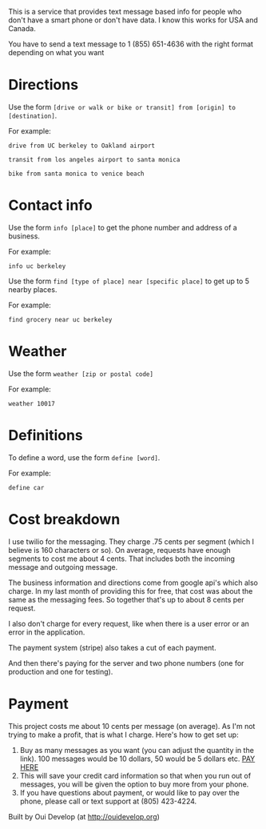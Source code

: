 This is a service that provides text message based info for people who don't have a smart phone or don't have data. I know this works for USA and Canada.

You have to send a text message to 1 (855) 651-4636 with the right format depending on what you want

# Directions
Use the form `[drive or walk or bike or transit] from [origin] to [destination]`.

For example:

`drive from UC berkeley to Oakland airport`

`transit from los angeles airport to santa monica`

`bike from santa monica to venice beach`

# Contact info
Use the form `info [place]` to get the phone number and address of a business.

For example:

`info uc berkeley`

Use the form `find [type of place] near [specific place]` to get up to 5 nearby places.

For example:

`find grocery near uc berkeley`

# Weather
Use the form `weather [zip or postal code]`

For example:

`weather 10017`

# Definitions
To define a word, use the form `define [word]`.

For example:

`define car`

# Cost breakdown
I use twilio for the messaging. They charge .75 cents per segment (which I believe is 160 characters or so). On average, requests have enough segments to cost me about 4 cents. That includes both the incoming message and outgoing message.

The business information and directions come from google api's which also charge. In my last month of providing this for free, that cost was about the same as the messaging fees. So together that's up to about 8 cents per request.

I also don't charge for every request, like when there is a user error or an error in the application.

The payment system (stripe) also takes a cut of each payment.

And then there's paying for the server and two phone numbers (one for production and one for testing).

# Payment
This project costs me about 10 cents per message (on average). As I'm not trying to make a profit, that is what I charge. Here's how to get set up:
1. Buy as many messages as you want (you can adjust the quantity in the link). 100 messages would be 10 dollars, 50 would be 5 dollars etc.
   [PAY HERE](https://buy.stripe.com/4gwbLO8j6dA4g24fZ0)
2. This will save your credit card information so that when you run out of messages, you will be given the option to buy more from your phone.
3. If you have questions about payment, or would like to pay over the phone, please call or text support at (805) 423-4224.

Built by Oui Develop (at http://ouidevelop.org)

